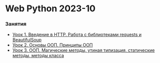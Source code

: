 # Web Python 2023-10


### Занятия

- [Урок 1. Введение в HTTP. Работа с библиотеками requests и BeautifulSoup](lessons/lesson.01/)
- [Урок 2. Основы ООП. Принципы ООП](lessons/lesson.02/)
- [Урок 3. ООП. Магические методы, утиная типизация, статические методы, методы класса](lessons/lesson.03/)
